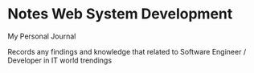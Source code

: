 # Notes Web System Development
My Personal Journal 

Records any findings and knowledge that related to Software Engineer / Developer in IT world trendings
